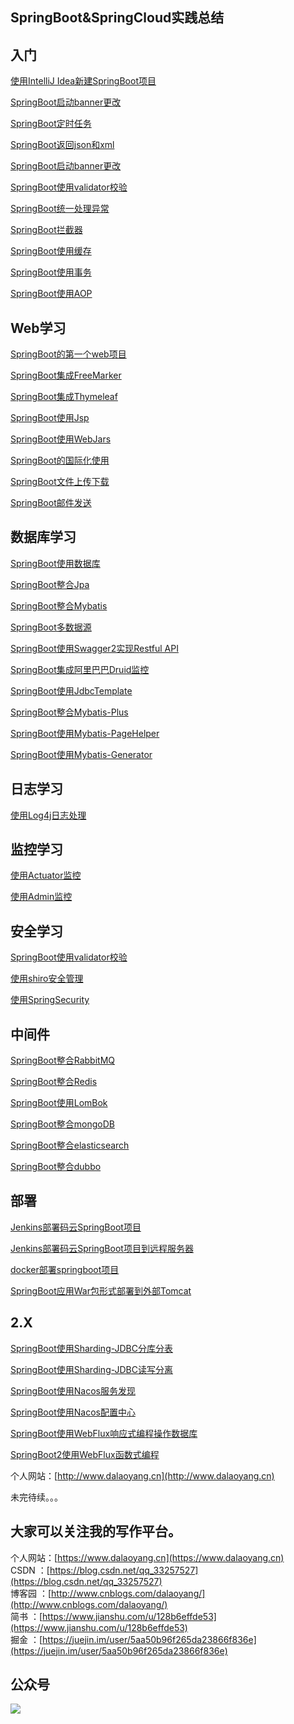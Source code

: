 ## SpringBoot&SpringCloud实践总结


## 入门

[使用IntelliJ Idea新建SpringBoot项目](https://www.dalaoyang.cn/article/1)

[SpringBoot启动banner更改](https://www.dalaoyang.cn/article/47)

[SpringBoot定时任务](https://www.dalaoyang.cn/article/19)

[SpringBoot返回json和xml](SpringBoot返回json和xml)

[SpringBoot启动banner更改](https://www.dalaoyang.cn/article/47)

[SpringBoot使用validator校验](https://www.dalaoyang.cn/article/48)

[SpringBoot统一处理异常](https://www.dalaoyang.cn/article/45)

[SpringBoot拦截器](https://www.dalaoyang.cn/article/43)

[SpringBoot使用缓存](https://www.dalaoyang.cn/article/60)

[SpringBoot使用事务](https://www.dalaoyang.cn/article/59)

[SpringBoot使用AOP](https://www.dalaoyang.cn/article/75)

## Web学习

[SpringBoot的第一个web项目](https://www.dalaoyang.cn/article/2)

[SpringBoot集成FreeMarker](https://www.dalaoyang.cn/article/3)

[SpringBoot集成Thymeleaf](https://www.dalaoyang.cn/article/4)

[SpringBoot使用Jsp](https://www.dalaoyang.cn/article/71)

[SpringBoot使用WebJars](https://www.dalaoyang.cn/article/6)

[SpringBoot的国际化使用](https://www.dalaoyang.cn/article/10)

[SpringBoot文件上传下载](https://www.dalaoyang.cn/article/22)

[SpringBoot邮件发送](https://www.dalaoyang.cn/article/23)

## 数据库学习

[SpringBoot使用数据库](https://www.dalaoyang.cn/article/11)

[SpringBoot整合Jpa](https://www.dalaoyang.cn/article/18)

[SpringBoot整合Mybatis](https://www.dalaoyang.cn/article/17)

[SpringBoot多数据源](https://www.dalaoyang.cn/article/25)

[SpringBoot使用Swagger2实现Restful API](https://www.dalaoyang.cn/article/21)

[SpringBoot集成阿里巴巴Druid监控](https://www.dalaoyang.cn/article/26)

[SpringBoot使用JdbcTemplate](https://www.dalaoyang.cn/article/67)

[SpringBoot整合Mybatis-Plus](https://www.dalaoyang.cn/article/66)

[SpringBoot使用Mybatis-PageHelper](https://www.dalaoyang.cn/article/65)

[SpringBoot使用Mybatis-Generator](https://www.dalaoyang.cn/article/74)


## 日志学习

[使用Log4j日志处理](https://www.dalaoyang.cn/article/24)

## 监控学习

[使用Actuator监控](https://www.dalaoyang.cn/article/27)

[使用Admin监控](https://www.dalaoyang.cn/article/33)

## 安全学习

[SpringBoot使用validator校验](https://www.dalaoyang.cn/article/48)

[使用shiro安全管理](https://www.dalaoyang.cn/article/49)

[使用SpringSecurity](https://www.dalaoyang.cn/article/46)

## 中间件

[SpringBoot整合RabbitMQ](https://www.dalaoyang.cn/article/41)

[SpringBoot整合Redis](https://www.dalaoyang.cn/article/32)

[SpringBoot使用LomBok](https://www.dalaoyang.cn/article/54)

[SpringBoot整合mongoDB](https://www.dalaoyang.cn/article/53)

[SpringBoot整合elasticsearch](https://www.dalaoyang.cn/article/52)

[SpringBoot整合dubbo](https://www.dalaoyang.cn/article/63)


## 部署

[Jenkins部署码云SpringBoot项目](https://www.dalaoyang.cn/article/83)

[Jenkins部署码云SpringBoot项目到远程服务器](https://www.dalaoyang.cn/article/84)

[docker部署springboot项目](https://www.dalaoyang.cn/article/58)

[SpringBoot应用War包形式部署到外部Tomcat](https://www.dalaoyang.cn/article/70)

## 2.X

[SpringBoot使用Sharding-JDBC分库分表](https://www.dalaoyang.cn/article/95)

[SpringBoot使用Sharding-JDBC读写分离](https://www.dalaoyang.cn/article/97)

[SpringBoot使用Nacos服务发现](https://www.dalaoyang.cn/article/94)

[SpringBoot使用Nacos配置中心](https://www.dalaoyang.cn/article/93)

[SpringBoot使用WebFlux响应式编程操作数据库](https://www.dalaoyang.cn/article/76)

[SpringBoot2使用WebFlux函数式编程](https://www.dalaoyang.cn/article/69)



个人网站：[http://www.dalaoyang.cn](http://www.dalaoyang.cn)

未完待续。。。   

## **大家可以关注我的写作平台。**

个人网站：[https://www.dalaoyang.cn](https://www.dalaoyang.cn)   
CSDN    ：[https://blog.csdn.net/qq_33257527](https://blog.csdn.net/qq_33257527)    
博客园  ：[http://www.cnblogs.com/dalaoyang/](http://www.cnblogs.com/dalaoyang/)   
简书    ：[https://www.jianshu.com/u/128b6effde53](https://www.jianshu.com/u/128b6effde53)   
掘金    ：[https://juejin.im/user/5aa50b96f265da23866f836e](https://juejin.im/user/5aa50b96f265da23866f836e)
 
## 公众号

<img src='https://user-gold-cdn.xitu.io/2018/5/6/163311b1d62f2b05?w=258&h=258&f=jpeg&s=26864' style='float:left;'/>    
   


